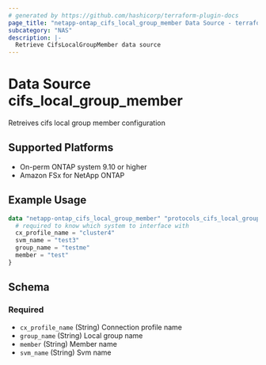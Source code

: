 ```yaml
---
# generated by https://github.com/hashicorp/terraform-plugin-docs
page_title: "netapp-ontap_cifs_local_group_member Data Source - terraform-provider-netapp-ontap"
subcategory: "NAS"
description: |-
  Retrieve CifsLocalGroupMember data source
---
```


# Data Source cifs_local_group_member
Retreives cifs local group member configuration

## Supported Platforms
* On-perm ONTAP system 9.10 or higher
* Amazon FSx for NetApp ONTAP

## Example Usage
```terraform
data "netapp-ontap_cifs_local_group_member" "protocols_cifs_local_group_member" {
  # required to know which system to interface with
  cx_profile_name = "cluster4"
  svm_name = "test3"
  group_name = "testme"
  member = "test"
}
```

<!-- schema generated by tfplugindocs -->
## Schema

### Required

- `cx_profile_name` (String) Connection profile name
- `group_name` (String) Local group name
- `member` (String) Member name
- `svm_name` (String) Svm name


